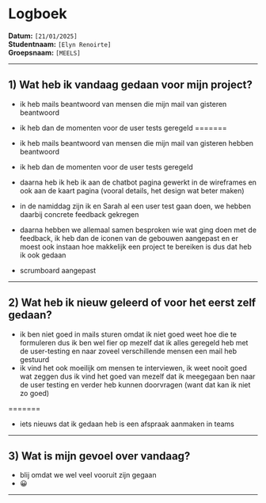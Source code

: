 # Logboek

**Datum:** `[21/01/2025]`  
**Studentnaam:** `[Elyn Renoirte]`  
**Groepsnaam:** `[MEELS]`

---

## 1) Wat heb ik vandaag gedaan voor mijn project?


- ik heb mails beantwoord van mensen die mijn mail van gisteren beantwoord
- ik heb dan de momenten voor de user tests geregeld
=======
- ik heb mails beantwoord van mensen die mijn mail van gisteren hebben beantwoord
- ik heb dan de momenten voor de user tests geregeld 

- daarna heb ik heb ik aan de chatbot pagina gewerkt in de wireframes en ook aan de kaart pagina (vooral details, het design wat beter maken)
- in de namiddag zijn ik en Sarah al een user test gaan doen, we hebben daarbij concrete feedback gekregen
- daarna hebben we allemaal samen besproken wie wat ging doen met de feedback, ik heb dan de iconen van de gebouwen aangepast en er moest ook instaan hoe makkelijk een project te bereiken is dus dat heb ik ook gedaan
- scrumboard aangepast

---

## 2) Wat heb ik nieuw geleerd of voor het eerst zelf gedaan?

- ik ben niet goed in mails sturen omdat ik niet goed weet hoe die te formuleren dus ik ben wel fier op mezelf dat ik alles geregeld heb met de user-testing en naar zoveel verschillende mensen een mail heb gestuurd
- ik vind het ook moeilijk om mensen te interviewen, ik weet nooit goed wat zeggen dus ik vind het goed van mezelf dat ik meegegaan ben naar de user testing en verder heb kunnen doorvragen (want dat kan ik niet zo goed)


=======
- iets nieuws dat ik gedaan heb is een afspraak aanmaken in teams

---

## 3) Wat is mijn gevoel over vandaag?

- blij omdat we wel veel vooruit zijn gegaan
- 😀

---
